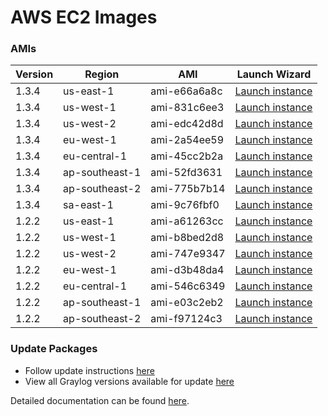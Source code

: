 AWS EC2 Images
==============

### AMIs

| Version | Region | AMI | Launch Wizard |
|---------|--------|-----|-------------|
| 1.3.4  | us-east-1 | ami-e66a6a8c | [Launch instance](https://console.aws.amazon.com/ec2/v2/home?region=us-east-1#LaunchInstanceWizard:ami=ami-e66a6a8c) |
| 1.3.4  | us-west-1 | ami-831c6ee3 | [Launch instance](https://console.aws.amazon.com/ec2/v2/home?region=us-west-1#LaunchInstanceWizard:ami=ami-831c6ee3) |
| 1.3.4  | us-west-2 | ami-edc42d8d | [Launch instance](https://console.aws.amazon.com/ec2/v2/home?region=us-west-2#LaunchInstanceWizard:ami=ami-edc42d8d) |
| 1.3.4  | eu-west-1 | ami-2a54ee59 | [Launch instance](https://console.aws.amazon.com/ec2/v2/home?region=eu-west-1#LaunchInstanceWizard:ami=ami-2a54ee59) |
| 1.3.4  | eu-central-1 | ami-45cc2b2a | [Launch instance](https://console.aws.amazon.com/ec2/v2/home?region=eu-central-1#LaunchInstanceWizard:ami=ami-45cc2b2a) |
| 1.3.4  | ap-southeast-1 | ami-52fd3631 | [Launch instance](https://console.aws.amazon.com/ec2/v2/home?region=ap-southeast-1#LaunchInstanceWizard:ami=ami-52fd3631) |
| 1.3.4  | ap-southeast-2 | ami-775b7b14 | [Launch instance](https://console.aws.amazon.com/ec2/v2/home?region=ap-southeast-2#LaunchInstanceWizard:ami=ami-775b7b14) |
| 1.3.4  | sa-east-1 | ami-9c76fbf0 | [Launch instance](https://console.aws.amazon.com/ec2/v2/home?region=sa-east-1#LaunchInstanceWizard:ami=ami-9c76fbf0) |
| 1.2.2  | us-east-1 | ami-a61263cc | [Launch instance](https://console.aws.amazon.com/ec2/v2/home?region=us-east-1#LaunchInstanceWizard:ami=ami-a61263cc) |
| 1.2.2  | us-west-1 | ami-b8bed2d8 | [Launch instance](https://console.aws.amazon.com/ec2/v2/home?region=us-west-1#LaunchInstanceWizard:ami=ami-b8bed2d8) |
| 1.2.2  | us-west-2 | ami-747e9347 | [Launch instance](https://console.aws.amazon.com/ec2/v2/home?region=us-west-2#LaunchInstanceWizard:ami=ami-747e9347) |
| 1.2.2  | eu-west-1 | ami-d3b48da4 | [Launch instance](https://console.aws.amazon.com/ec2/v2/home?region=eu-west-1#LaunchInstanceWizard:ami=ami-d3b48da4) |
| 1.2.2  | eu-central-1 | ami-546c6349 | [Launch instance](https://console.aws.amazon.com/ec2/v2/home?region=eu-central-1#LaunchInstanceWizard:ami=ami-546c6349) |
| 1.2.2  | ap-southeast-1 | ami-e03c2eb2 | [Launch instance](https://console.aws.amazon.com/ec2/v2/home?region=ap-southeast-1#LaunchInstanceWizard:ami=ami-e03c2eb2) |
| 1.2.2  | ap-southeast-2 | ami-f97124c3 | [Launch instance](https://console.aws.amazon.com/ec2/v2/home?region=ap-southeast-2#LaunchInstanceWizard:ami=ami-f97124c3) |


### Update Packages

  * Follow update instructions [here](http://docs.graylog.org/en/1.2/pages/installation/graylog_ctl.html#upgrade-graylog)
  * View all Graylog versions available for update [here](https://packages.graylog2.org/omnibus)

Detailed documentation can be found [here](http://docs.graylog.org/en/latest/pages/installation/aws.html).
